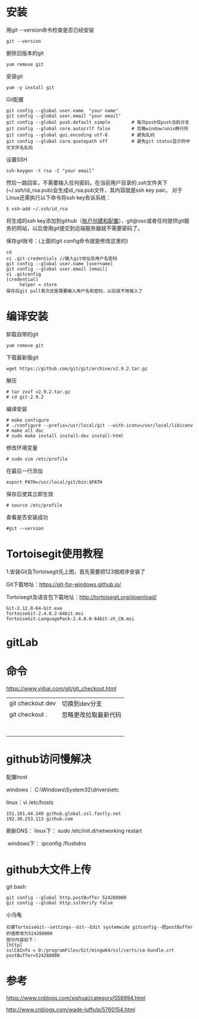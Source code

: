 # 安装

用git --version命令检查是否已经安装

```
git --version
```

删除旧版本的git

```
yum remove git
```

安装git

```
yum -y install git
```

Git配置

```
git config --global user.name  "your name"  
git config --global user.email "your email"   
git config --global push.default simple        # 每次push仅push当前分支
git config --global core.autocrlf false        # 忽略window/unix换行符
git config --global gui.encoding utf-8         # 避免乱码
git config --global core.quotepath off         # 避免git status显示的中文文件名乱码
```

设置SSH

```
ssh-keygen -t rsa -C "your email"
```

然后一路回车，不需要输入任何密码。在当前用户目录的.ssh文件夹下(~/.ssh/id_rsa.pub)会生成id_rsa.pub文件，其内容就是ssh key pair。
对于Linux还需执行以下命令将ssh key告诉系统：

```
$ ssh-add ~/.ssh/id_rsa
```

将生成的ssh key添加到github（[账户创建和配置](https://link.jianshu.com/?t=https://git-scm.com/book/zh/v2/GitHub-%E8%B4%A6%E6%88%B7%E7%9A%84%E5%88%9B%E5%BB%BA%E5%92%8C%E9%85%8D%E7%BD%AE)），git@osc或者任何提供git服务的网站，以后使用git提交到远端服务器就不需要密码了。

保存git账号：(上面的git config命令就是修改这里的)

```
cd
vi .git-credentials //输入git地址及用户名密码
git config --global user.name [username]
git config --global user.email [email]
vi .gitconfig
[credential] 
     helper = store
保存后git pull首次还是需要输入用户名和密码，以后就不用输入了
```



# 编译安装

卸载自带的git

```
yum remove git
```

下载最新版git

```
wget https://github.com/git/git/archive/v2.9.2.tar.gz
```

解压

```
# tar zxvf v2.9.2.tar.gz
# cd git-2.9.2
```

编译安装

```
# make configure
# ./configure --prefix=/usr/local/git --with-iconv=/usr/local/libiconv
# make all doc
# sudo make install install-doc install-html
```

修改环境变量

```
# sudo vim /etc/profile
```

在最后一行添加

```
export PATH=/usr/local/git/bin:$PATH
```

保存后使其立即生效

```
# source /etc/profile
```

查看是否安装成功

```
#git --version
```





# Tortoisegit使用教程

1.安装Git及Tortoisegit先上图，首先需要把123按顺序安装了

Git下载地址：https://git-for-windows.github.io/

Tortoisegit及语言包下载地址：http://tortoisegit.org/download/ 

```
Git-2.12.0-64-bit.exe
TortoiseGit-2.4.0.2-64bit.msi
TortoiseGit-LanguagePack-2.4.0.0-64bit-zh_CN.msi
```



# gitLab



# 命令

https://www.yiibai.com/git/git_checkout.html

|                   |                      |
| ----------------- | -------------------- |
| git checkout  dev | 切换到dev分支        |
| git checkout .    | 忽略更改拉取最新代码 |
|                   |                      |
|                   |                      |
|                   |                      |
|                   |                      |
|                   |                      |
|                   |                      |
|                   |                      |



# github访问慢解决

配置host

windows： C:\Windows\System32\drivers\etc

linux：vi  /etc/hosts

```
151.101.44.249 github.global.ssl.fastly.net 
192.30.253.113 github.com
```

刷新DNS： linux下： sudo /etc/init.d/networking restart

​             windows下： ipconfig /flushdns



# github大文件上传

git  bash

```
git config --global http.postBuffer 524288000
git config --global http.sslVerify false
```

小乌龟

```
右键TortoiseGit--settings--Git--Edit systemwide gitconfig--把postBuffer的值修改为524288000
部分内容如下：
[http]
sslCAInfo = D:/programFiles/Git/mingw64/ssl/certs/ca-bundle.crt
postBuffer=524288000
```

# 参考

https://www.cnblogs.com/xishuai/category/558994.html

http://www.cnblogs.com/wade-luffy/p/5760154.html